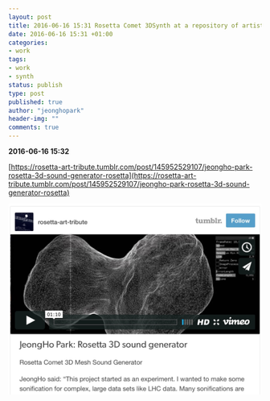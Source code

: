 ```yaml
---
layout: post
title: 2016-06-16 15:31 Rosetta Comet 3DSynth at a repository of artistic tributes to Rosetta
date: 2016-06-16 15:31 +01:00
categories:
- work
tags:
- work
- synth
status: publish
type: post
published: true
author: "jeonghopark"
header-img: ""
comments: true
---
```

**2016-06-16 15:32**    

[https://rosetta-art-tribute.tumblr.com/post/145952529107/jeongho-park-rosetta-3d-sound-generator-rosetta](https://rosetta-art-tribute.tumblr.com/post/145952529107/jeongho-park-rosetta-3d-sound-generator-rosetta)
 
![/assets/images/rosetta_tumblr.jpg](/assets/images/rosetta_tumblr.jpg)
